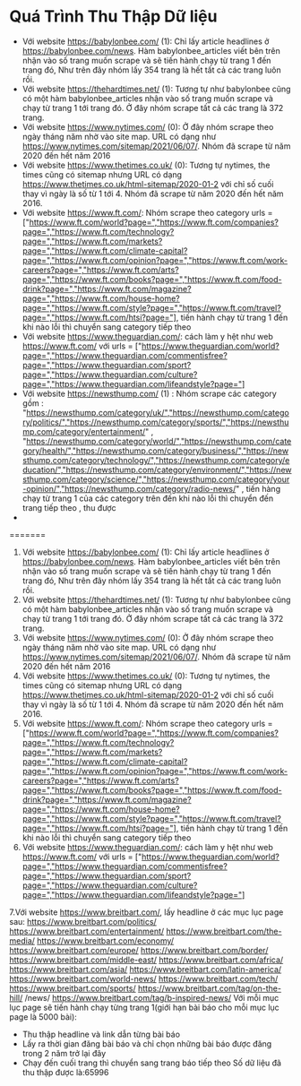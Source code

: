 # Quá Trình Thu Thập Dữ liệu 

- Với website https://babylonbee.com/ (1): Chỉ lấy article headlines ở https://babylonbee.com/news. Hàm babylonbee_articles viết bên trên nhận vào số trang muốn scrape và sẽ tiến hành chạy từ trang 1 đến trang đó, Như trên đây nhóm lấy 354 trang là hết tất cả các trang luôn rồi.
- Với website https://thehardtimes.net/ (1): Tương tự như babylonbee cũng có một hàm babylonbee_articles nhận vào số trang muốn scrape và chạy từ trang 1 tới trang đó. Ở đây nhóm scrape tất cả các trang là 372 trang.
- Với website https://www.nytimes.com/ (0): Ở đây nhóm scrape theo ngày tháng năm nhờ vào site map. URL có dạng như https://www.nytimes.com/sitemap/2021/06/07/. Nhóm đã scrape từ năm 2020 đến hết năm 2016
- Với website https://www.thetimes.co.uk/ (0): Tương tự nytimes, the times cũng có sitemap nhưng URL có dạng https://www.thetimes.co.uk/html-sitemap/2020-01-2 với chỉ số cuối thay vì ngày là số từ 1 tới 4. Nhóm đã scrape từ năm 2020 đến hết năm 2016.
- Với website https://www.ft.com/: Nhóm scrape theo category urls = ["https://www.ft.com/world?page=","https://www.ft.com/companies?page=","https://www.ft.com/technology?page=","https://www.ft.com/markets?page=","https://www.ft.com/climate-capital?page=","https://www.ft.com/opinion?page=","https://www.ft.com/work-careers?page=","https://www.ft.com/arts?page=","https://www.ft.com/books?page=","https://www.ft.com/food-drink?page=","https://www.ft.com/magazine?page=","https://www.ft.com/house-home?page=","https://www.ft.com/style?page=","https://www.ft.com/travel?page=","https://www.ft.com/htsi?page="], tiến hành chạy từ trang 1 đến khi nào lỗi thì chuyển sang category tiếp theo
- Với website https://www.theguardian.com/: cách làm y hệt như web https://www.ft.com/ với urls = ["https://www.theguardian.com/world?page=","https://www.theguardian.com/commentisfree?page=","https://www.theguardian.com/sport?page=","https://www.theguardian.com/culture?page=","https://www.theguardian.com/lifeandstyle?page="]
- Với website https://newsthump.com/ (1) : Nhóm scrape các category gồm : "https://newsthump.com/category/uk/","https://newsthump.com/category/politics/","https://newsthump.com/category/sports/","https://newsthump.com/category/entertainment/" , "https://newsthump.com/category/world/","https://newsthump.com/category/health/","https://newsthump.com/category/business/","https://newsthump.com/category/technology/","https://newsthump.com/category/education/","https://newsthump.com/category/environment/","https://newsthump.com/category/science/","https://newsthump.com/category/your-opinion/","https://newsthump.com/category/radio-news/" , tiến hàng chạy từ trang 1 của các category trên đến khi nào lỗi thì chuyển đến trang tiếp theo , thu được 
- 
=======
1. Với website https://babylonbee.com/ (1): Chỉ lấy article headlines ở https://babylonbee.com/news. Hàm babylonbee_articles viết bên trên nhận vào số trang muốn scrape và sẽ tiến hành chạy từ trang 1 đến trang đó, Như trên đây nhóm lấy 354 trang là hết tất cả các trang luôn rồi.
2. Với website https://thehardtimes.net/ (1): Tương tự như babylonbee cũng có một hàm babylonbee_articles nhận vào số trang muốn scrape và chạy từ trang 1 tới trang đó. Ở đây nhóm scrape tất cả các trang là 372 trang.
3. Với website https://www.nytimes.com/ (0): Ở đây nhóm scrape theo ngày tháng năm nhờ vào site map. URL có dạng như https://www.nytimes.com/sitemap/2021/06/07/. Nhóm đã scrape từ năm 2020 đến hết năm 2016
4. Với website https://www.thetimes.co.uk/ (0): Tương tự nytimes, the times cũng có sitemap nhưng URL có dạng https://www.thetimes.co.uk/html-sitemap/2020-01-2 với chỉ số cuối thay vì ngày là số từ 1 tới 4. Nhóm đã scrape từ năm 2020 đến hết năm 2016.
5. Với website https://www.ft.com/: Nhóm scrape theo category urls = ["https://www.ft.com/world?page=","https://www.ft.com/companies?page=","https://www.ft.com/technology?page=","https://www.ft.com/markets?page=","https://www.ft.com/climate-capital?page=","https://www.ft.com/opinion?page=","https://www.ft.com/work-careers?page=","https://www.ft.com/arts?page=","https://www.ft.com/books?page=","https://www.ft.com/food-drink?page=","https://www.ft.com/magazine?page=","https://www.ft.com/house-home?page=","https://www.ft.com/style?page=","https://www.ft.com/travel?page=","https://www.ft.com/htsi?page="], tiến hành chạy từ trang 1 đến khi nào lỗi thì chuyển sang category tiếp theo
6. Với website https://www.theguardian.com/: cách làm y hệt như web https://www.ft.com/ với urls = ["https://www.theguardian.com/world?page=","https://www.theguardian.com/commentisfree?page=","https://www.theguardian.com/sport?page=","https://www.theguardian.com/culture?page=","https://www.theguardian.com/lifeandstyle?page="]

7.Với website https://www.breitbart.com/, lấy headline ở các mục lục page sau:
https://www.breitbart.com/politics/
https://www.breitbart.com/entertainment/
https://www.breitbart.com/the-media/
https://www.breitbart.com/economy/
https://www.breitbart.com/europe/
https://www.breitbart.com/border/
https://www.breitbart.com/middle-east/
https://www.breitbart.com/africa/
https://www.breitbart.com/asia/
https://www.breitbart.com/latin-america/
https://www.breitbart.com/world-news/
https://www.breitbart.com/tech/
https://www.breitbart.com/sports/
https://www.breitbart.com/tag/on-the-hill/
/news/
https://www.breitbart.com/tag/b-inspired-news/
Với mỗi mục lục page sẽ tiến hành chạy từng trang 1(giới hạn bài báo cho mỗi mục lục page là 5000 bài):
*   Thu thập headline và link dẫn từng bài báo
*   Lấy ra thời gian đăng bài báo và chỉ chọn những bài báo được đăng trong 2 năm trở lại đây
* Chạy đến cuối trang thì chuyển sang trang báo tiếp theo
Số dữ liệu đã thu thập được là:65996

